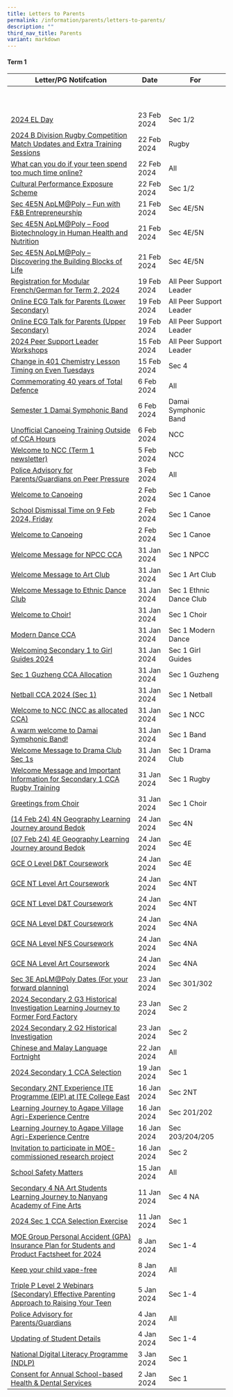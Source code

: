 ```yaml
---
title: Letters to Parents
permalink: /information/parents/letters-to-parents/
description: ""
third_nav_title: Parents
variant: markdown
---
```

#### Term 1

| **Letter/PG Notifcation** | **Date** | **For** |
| -------- | -------- | -------- |
||||
||||
||||
||||
||||
||||
||||
||||
||||
|[2024 EL Day](/files/2024/PG/23022024_2024_EL_Day.pdf)|23 Feb 2024|Sec 1/2|
|[2024 B Division Rugby Competition Match Updates and Extra Training Sessions](/files/2024/PG/22022024_2024_B_Division_Rugby_Competition_Match_Updates_and_Extra_Training_Sessions.pdf)|22 Feb 2024|Rugby|
|[What can you do if your teen spend too much time online?](/files/2024/PG/22022024_What_can_you_do_if_your_teen_spend_too_much_time_online.pdf)|22 Feb 2024|All|
|[Cultural Performance Exposure Scheme](/files/2024/PG/22022024_Cultural_Performance_Exposure_Scheme.pdf)|22 Feb 2024|Sec 1/2|
|[Sec 4E5N ApLM@Poly – Fun with F&B Entrepreneurship](/files/2024/PG/21022024_Sec_4E5N_ApLM_Poly___Fun_with_F_B_Entrepreneurship.pdf)|21 Feb 2024|Sec 4E/5N|
|[Sec 4E5N ApLM@Poly – Food Biotechnology in Human Health and Nutrition](/files/2024/PG/21022024_Sec_4E5N_ApLM_Poly___Food_Biotechnology_in_Human_Health_and_Nutrition.pdf)|21 Feb 2024|Sec 4E/5N|
|[Sec 4E5N ApLM@Poly – Discovering the Building Blocks of Life](/files/2024/PG/21022024_Sec_4E5N_ApLM_Poly___Discovering_the_Building_Blocks_of_Life.pdf)|21 Feb 2024|Sec 4E/5N|
|[Registration for Modular French/German for Term 2, 2024](/files/2024/PG/19022024_Registration_for_Modular_French_German_for_Term_2.pdf)|19 Feb 2024|All Peer Support Leader|
|[Online ECG Talk for Parents (Lower Secondary)](/files/2024/PG/19022024_Online_ECG_Talk_for_Parents__Lower_Secondary_.pdf)|19 Feb 2024|All Peer Support Leader|
|[Online ECG Talk for Parents (Upper Secondary)](/files/2024/PG/19022024_Online_ECG_Talk_for_Parents__Upper_Secondary_.pdf)|19 Feb 2024|All Peer Support Leader|
|[2024 Peer Support Leader Workshops](/files/2024/PG/15022024_2024_Peer_Support_Leader_Workshops.pdf)|15 Feb 2024|All Peer Support Leader|
|[Change in 401 Chemistry Lesson Timing on Even Tuesdays](/files/2024/PG/15022024_Change_in_401_Chemistry_Lesson_Timing_on_Even_Tuesdays.pdf)|15 Feb 2024|Sec 4|
|[Commemorating 40 years of Total Defence](/files/2024/PG/06022024_Commemorating_40_years_of_Total_Defence.pdf)|6 Feb 2024|All|
|[Semester 1 Damai Symphonic Band](/files/2024/PG/06022024_Semester_1_Damai_Symphonic_Band_Notice.pdf)|6 Feb 2024|Damai Symphonic Band|
|[Unofficial Canoeing Training Outside of CCA Hours](/files/2024/PG/06022024_Unofficial_Canoeing_Training_Outside_of_CCA_Hours.pdf)|6 Feb 2024|NCC|
|[Welcome to NCC (Term 1 newsletter)](/files/2024/PG/05022024_Welcome_to_NCC__Term_1_newsleter_.pdf)|5 Feb 2024|NCC|
|[Police Advisory for Parents/Guardians on Peer Pressure](/files/2024/PG/03022024_Police_Advisory_on_Peer_Pressure.pdf)|3 Feb 2024|All|
|[Welcome to Canoeing](/files/2024/PG/20240202_Welcome_to_Canoeing.pdf)|2 Feb 2024|Sec 1 Canoe|
|[School Dismissal Time on 9 Feb 2024, Friday](/files/2024/PG/20240202_School_Dismissal_Time.pdf)|2 Feb 2024|Sec 1 Canoe|
|[Welcome to Canoeing](/files/2024/PG/20240202_Welcome_to_Canoeing.pdf)|2 Feb 2024|Sec 1 Canoe|
|[Welcome Message for NPCC CCA](/files/2024/PG/31012024_Welcome_Message_for_NPCC_CCA.pdf)|31 Jan 2024|Sec 1 NPCC|
|[Welcome Message to Art Club](/files/2024/PG/31012024_Welcome_Message_to_Art_Club.pdf)|31 Jan 2024|Sec 1 Art Club|
|[Welcome Message to Ethnic Dance Club](/files/2024/PG/31012024_Welcome_Message_to_Ethnic_Dance_Club.pdf)|31 Jan 2024|Sec 1 Ethnic Dance Club|
|[Welcome to Choir!](/files/2024/PG/31012024_Welcome_to_Choir.pdf)|31 Jan 2024|Sec 1 Choir|
|[Modern Dance CCA](/files/2024/PG/31012024_Modern_Dance_CCA.pdf)|31 Jan 2024|Sec 1 Modern Dance|
|[Welcoming Secondary 1 to Girl Guides 2024](/files/2024/PG/31012024_Welcoming_Secondary_1_to_Girl_Guides_2024.pdf)|31 Jan 2024|Sec 1 Girl Guides|
|[Sec 1 Guzheng CCA Allocation](/files/2024/PG/31012024_Sec_1_Guzheng_CCA_Allocation.pdf)|31 Jan 2024|Sec 1 Guzheng|
|[Netball CCA 2024 (Sec 1)](/files/2024/PG/31012024_Netball_CCA_S1.pdf)|31 Jan 2024|Sec 1 Netball|
|[Welcome to NCC (NCC as allocated CCA)](/files/2024/PG/31012024_Welcome_to_NCC.pdf)|31 Jan 2024|Sec 1 NCC|
|[A warm welcome to Damai Symphonic Band!](/files/2024/PG/31012024_A_warm_welcome_to_Damai_Symphonic_Band.pdf)|31 Jan 2024|Sec 1 Band|
|[Welcome Message to Drama Club Sec 1s](/files/2024/PG/31012024_Welcome_to_Drama_Club_Sec_1s.pdf)|31 Jan 2024|Sec 1 Drama Club|
|[Welcome Message and Important Information for Secondary 1 CCA Rugby Training](/files/2024/PG/31012024_Welcome_Message_Sec_1_CCA_Rugby_Training.pdf)|31 Jan 2024|Sec 1 Rugby|
|[Greetings from Choir](/files/2024/PG/29012024_Greetings_from_Choir.pdf)|31 Jan 2024|Sec 1 Choir|
|[(14 Feb 24) 4N Geography Learning Journey around Bedok](/files/2024/PG/20240125__14_Feb_24___4N_Geography_Learning_Journey_around_Bedok.pdf)|24 Jan 2024|Sec 4N|
|[(07 Feb 24) 4E Geography Learning Journey around Bedok](/files/2024/PG/20240125__07_Feb_24___4E_Geography_Learning_Journey_around_Bedok.pdf)|24 Jan 2024|Sec 4E|
|[GCE O Level D&T Coursework](/files/2024/PG/20240124_GCE_O_Level_DT_Coursework.pdf)|24 Jan 2024|Sec 4E|
|[GCE NT Level Art Coursework](/files/2024/PG/20240124_GCE_NT_Level_Art_Coursework.pdf)|24 Jan 2024|Sec 4NT|
|[GCE NT Level D&T Coursework](/files/2024/PG/20240124_GCE_NT_Level_DT_Coursework.pdf)|24 Jan 2024|Sec 4NT|
|[GCE NA Level D&T Coursework](/files/2024/PG/20240124_GCE_NA_Level_DT_Coursework.pdf)|24 Jan 2024|Sec 4NA|
|[GCE NA Level NFS Coursework](/files/2024/PG/20240124_GCE_NA_Level_NFS_Coursework.pdf)|24 Jan 2024|Sec 4NA|
|[GCE NA Level Art Coursework](/files/2024/PG/20240124_GCE_NA_Level_Art_Coursework.pdf)|24 Jan 2024|Sec 4NA|
|[Sec 3E ApLM@Poly Dates (For your forward planning)](/files/2024/PG/20240123_Sec_3E_ApLM_Poly_Dates__For_your_forward_planning_.pdf)|23 Jan 2024|Sec 301/302|
|[2024 Secondary 2 G3 Historical Investigation Learning Journey to Former Ford Factory](/files/2024/PG/20240123_Sec_2_G3_Historical_Investigation_Learning_Journey_to_Former_Ford_Factory.pdf)|23 Jan 2024|Sec 2|
|[2024 Secondary 2 G2 Historical Investigation](/files/2024/PG/20240123_2024_Secondary_2_G2_Historical_Investigation.pdf)|23 Jan 2024|Sec 2|
|[Chinese and Malay Language Fortnight](/files/2024/PG/20240122_Chinese_and_Malay_Languages_Fortnight.pdf)|22 Jan 2024|All|
|[2024 Secondary 1 CCA Selection](/files/2024/PG/20240119_2024_Sec_1_CCA_Selection.pdf)|19 Jan 2024|Sec 1|
|[Secondary 2NT Experience ITE Programme (EIP) at ITE College East](/files/Information/Parents/Parent%20Letter/Jan162024_S2NT_EIP.pdf) | 16 Jan 2024| Sec 2NT|
|[Learning Journey to Agape Village Agri-Experience Centre](/files/Information/Parents/Parent%20Letter/Jan162024_S2_LJ_2.pdf)| 16 Jan 2024| Sec 201/202|
|[Learning Journey to Agape Village Agri-Experience Centre](/files/Information/Parents/Parent%20Letter/Jan162024_S2_LJ.pdf)| 16 Jan 2024| Sec 203/204/205|
|[Invitation to participate in MOE-commissioned research project](/files/Information/Parents/Parent%20Letter/Jan162024_Invitation_MOE_research_project.pdf)|16 Jan 2024|Sec 2|
|[School Safety Matters](/files/Information/Parents/Parent%20Letter/Jan152024_School_Safety_Matters.pdf)|15 Jan 2024| All|
|[Secondary 4 NA Art Students Learning Journey to Nanyang Academy of Fine Arts](/files/2024/PG/Secondary_4NA_Art_Students_LJ_ro_NAFA.pdf)| 11 Jan 2024| Sec 4 NA|
|[2024 Sec 1 CCA Selection Exercise](/files/Information/Parents/Parent%20Letter/Jan112024_2024Sec1CCA.pdf)| 11 Jan 2024 | Sec 1|
|[MOE Group Personal Accident (GPA) Insurance Plan for Students and Product Factsheet for 2024](/files/Information/Parents/Parent%20Letter/Jan082024_MGPA.pdf)| 8 Jan 2024| Sec 1-4|
|[Keep your child vape-free](/files/Information/Parents/Parent%20Letter/Jan082024_Keep_your_child_vape_free.pdf)| 8 Jan 2024 | All|
|[Triple P Level 2 Webinars (Secondary) Effective Parenting Approach to Raising Your Teen](/files/Information/Parents/Parent%20Letter/Jan052024_Triple_P_Level_2_Webinars.pdf)| 5 Jan 2024| Sec 1-4|
|[Police Advisory for Parents/Guardians](/files/2024/PG/Parents_Gateway_Back_to_School.pdf)| 4 Jan 2024 | All|
|[Updating of Student Details](/files/Information/Parents/Parent%20Letter/Jan042024_Updating_Student_Details.pdf)| 4 Jan 2024 | Sec 1-4|
|[National Digital Literacy Programme (NDLP)](/files/Information/Parents/Parent%20Letter/Jan032024_National_Digital_Literacy_Programme__NDLP_.pdf) | 3 Jan 2024| Sec 1|
| [Consent for Annual School-based Health & Dental Services](/files/Information/Parents/Parent%20Letter/Jan022024_Consent_for_Annual_School_based_Health_and_Dental_Services.pdf) | 2 Jan 2024 | Sec 1 |